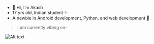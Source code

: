- 👋 Hi, I’m Akash
- 17 yrs old, Indian student ✨
- A newbie in Android development, Python, and web development 🐣

> I am currently vibing on-

 ![Alt text](https://spotify-recently-played-readme.vercel.app/api?user=tfp7y4a2d9onqyo0od5f6r4jb&count={3})
